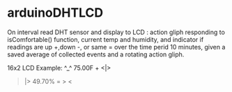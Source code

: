 # arduinoDHTLCD
On interval read DHT sensor and display to LCD :
  action gliph responding to isComfortable() function, 
  current temp and humidity, 
  and indicator if readings are up +,down -, or same = over the time perid 10 minutes, given a saved average of collected events
  and a rotating action gliph. 
  
  16x2 LCD Example:
  ^_^ 75.00F + <|>
  >|> 49.70% = > <

